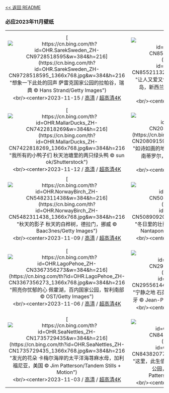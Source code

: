 [<< 返回 README](../../README.md)
### 必应2023年11月壁纸
||||
|:---:|:---:|:---:|
|[![https://cn.bing.com/th?id=OHR.SarekSweden_ZH-CN9728518595&w=384&h=216](https://cn.bing.com/th?id=OHR.SarekSweden_ZH-CN9728518595_1366x768.jpg&w=384&h=216 "想象一下此处的回声&#10;萨雷克国家公园的拉帕谷，瑞典&#10;© Hans Strand/Getty Images")](https://cn.bing.com/search?q=%e7%91%9e%e5%85%b8&form=hpcapt&mkt=zh-cn&filters=HpDate:"20231114_1600")<br/><center>2023-11-15 / [高清](https://cn.bing.com/th?id=OHR.SarekSweden_ZH-CN9728518595_1920x1200.jpg&w=1920&h=1200) / [超高清4K](https://cn.bing.com/th?id=OHR.SarekSweden_ZH-CN9728518595_UHD.jpg&w=3840&h=2160)<center/>|[![https://cn.bing.com/th?id=OHR.RussellLupines_ZH-CN8552113285&w=384&h=216](https://cn.bing.com/th?id=OHR.RussellLupines_ZH-CN8552113285_1366x768.jpg&w=384&h=216 "让人又爱又恨的花田&#10;特卡波湖沿岸的鲁冰花，南岛，新西兰&#10;© Jeffrey Lewis/Tandem Stills + Motion")](https://cn.bing.com/search?q=%e9%b2%81%e5%86%b0%e8%8a%b1&form=hpcapt&mkt=zh-cn&filters=HpDate:"20231113_1600")<br/><center>2023-11-14 / [高清](https://cn.bing.com/th?id=OHR.RussellLupines_ZH-CN8552113285_1920x1200.jpg&w=1920&h=1200) / [超高清4K](https://cn.bing.com/th?id=OHR.RussellLupines_ZH-CN8552113285_UHD.jpg&w=3840&h=2160)<center/>|[![https://cn.bing.com/th?id=OHR.OliveOrchard_ZH-CN8198989130&w=384&h=216](https://cn.bing.com/th?id=OHR.OliveOrchard_ZH-CN8198989130_1366x768.jpg&w=384&h=216 "从树上到餐桌之上&#10;特拉蒙塔纳山中的老橄榄园，马略卡岛，西班牙&#10;© cinoby/Getty Images")](https://cn.bing.com/search?q=%e8%a5%bf%e7%8f%ad%e7%89%99%e9%a9%ac%e7%95%a5%e5%8d%a1%e5%b2%9b&form=hpcapt&mkt=zh-cn&filters=HpDate:"20231112_1600")<br/><center>2023-11-13 / [高清](https://cn.bing.com/th?id=OHR.OliveOrchard_ZH-CN8198989130_1920x1200.jpg&w=1920&h=1200) / [超高清4K](https://cn.bing.com/th?id=OHR.OliveOrchard_ZH-CN8198989130_UHD.jpg&w=3840&h=2160)<center/>|
|[![https://cn.bing.com/th?id=OHR.MallarDucks_ZH-CN7422818269&w=384&h=216](https://cn.bing.com/th?id=OHR.MallarDucks_ZH-CN7422818269_1366x768.jpg&w=384&h=216 "我所有的小鸭子们&#10;秋天池塘里的两只绿头鸭&#10;© sun ok/Shutterstock")](https://cn.bing.com/search?q=%e7%bb%bf%e5%a4%b4%e9%b8%ad&form=hpcapt&mkt=zh-cn&filters=HpDate:"20231111_1600")<br/><center>2023-11-12 / [高清](https://cn.bing.com/th?id=OHR.MallarDucks_ZH-CN7422818269_1920x1200.jpg&w=1920&h=1200) / [超高清4K](https://cn.bing.com/th?id=OHR.MallarDucks_ZH-CN7422818269_UHD.jpg&w=3840&h=2160)<center/>|[![https://cn.bing.com/th?id=OHR.ValDiFunes_ZH-CN2080915930&w=384&h=216](https://cn.bing.com/th?id=OHR.ValDiFunes_ZH-CN2080915930_1366x768.jpg&w=384&h=216 "如诗如画的地方&#10;富内斯山谷，背景是多洛米蒂山，南蒂罗尔，意大利&#10;© Achim Thomae/Getty Images")](https://cn.bing.com/search?q=%e5%8d%97%e8%92%82%e7%bd%97%e5%b0%94&form=hpcapt&mkt=zh-cn&filters=HpDate:"20231110_1600")<br/><center>2023-11-11 / [高清](https://cn.bing.com/th?id=OHR.ValDiFunes_ZH-CN2080915930_1920x1200.jpg&w=1920&h=1200) / [超高清4K](https://cn.bing.com/th?id=OHR.ValDiFunes_ZH-CN2080915930_UHD.jpg&w=3840&h=2160)<center/>|[![https://cn.bing.com/th?id=OHR.BadlandsSunrise_ZH-CN5906162228&w=384&h=216](https://cn.bing.com/th?id=OHR.BadlandsSunrise_ZH-CN5906162228_1366x768.jpg&w=384&h=216 "还不错的荒地&#10;恶地国家公园，南达科他州，美国&#10;© Grant Ordelheide/Tandem Stills + Motion")](https://cn.bing.com/search?q=%e6%81%b6%e5%9c%b0%e5%9b%bd%e5%ae%b6%e5%85%ac%e5%9b%ad&form=hpcapt&mkt=zh-cn&filters=HpDate:"20231109_1600")<br/><center>2023-11-10 / [高清](https://cn.bing.com/th?id=OHR.BadlandsSunrise_ZH-CN5906162228_1920x1200.jpg&w=1920&h=1200) / [超高清4K](https://cn.bing.com/th?id=OHR.BadlandsSunrise_ZH-CN5906162228_UHD.jpg&w=3840&h=2160)<center/>|
|[![https://cn.bing.com/th?id=OHR.NorwayBirch_ZH-CN5482311438&w=384&h=216](https://cn.bing.com/th?id=OHR.NorwayBirch_ZH-CN5482311438_1366x768.jpg&w=384&h=216 "秋天的影子&#10;秋天的白桦树，德拉门，挪威&#10;© Baac3nes/Getty Images")](https://cn.bing.com/search?q=%e7%99%bd%e6%a1%a6%e6%a0%91&form=hpcapt&mkt=zh-cn&filters=HpDate:"20231108_1600")<br/><center>2023-11-09 / [高清](https://cn.bing.com/th?id=OHR.NorwayBirch_ZH-CN5482311438_1920x1200.jpg&w=1920&h=1200) / [超高清4K](https://cn.bing.com/th?id=OHR.NorwayBirch_ZH-CN5482311438_UHD.jpg&w=3840&h=2160)<center/>|[![https://cn.bing.com/th?id=OHR.LiDong2023_ZH-CN5089092069&w=384&h=216](https://cn.bing.com/th?id=OHR.LiDong2023_ZH-CN5089092069_1366x768.jpg&w=384&h=216 "冬日里的壮丽美景&#10;黄山的日落，安徽省，中国&#10;© Nantapon Pattamakijsakul/Getty Images")](https://cn.bing.com/search?q=%e4%b8%ad%e5%9b%bd%e9%bb%84%e5%b1%b1&form=hpcapt&mkt=zh-cn&filters=HpDate:"20231107_1600")<br/><center>2023-11-08 / [高清](https://cn.bing.com/th?id=OHR.LiDong2023_ZH-CN5089092069_1920x1200.jpg&w=1920&h=1200) / [超高清4K](https://cn.bing.com/th?id=OHR.LiDong2023_ZH-CN5089092069_UHD.jpg&w=3840&h=2160)<center/>|[![https://cn.bing.com/th?id=OHR.KirkilaiTower_ZH-CN4058404632&w=384&h=216](https://cn.bing.com/th?id=OHR.KirkilaiTower_ZH-CN4058404632_1366x768.jpg&w=384&h=216 "瞭望塔上，一睹奇景！&#10;Kirkilai湖泊和瞭望塔，比尔扎伊地区公园，立陶宛&#10;© MNStudio/Shutterstock")](https://cn.bing.com/search?q=%e7%ab%8b%e9%99%b6%e5%ae%9b&form=hpcapt&mkt=zh-cn&filters=HpDate:"20231106_1600")<br/><center>2023-11-07 / [高清](https://cn.bing.com/th?id=OHR.KirkilaiTower_ZH-CN4058404632_1920x1200.jpg&w=1920&h=1200) / [超高清4K](https://cn.bing.com/th?id=OHR.KirkilaiTower_ZH-CN4058404632_UHD.jpg&w=3840&h=2160)<center/>|
|[![https://cn.bing.com/th?id=OHR.LagoPehoe_ZH-CN3367356273&w=384&h=216](https://cn.bing.com/th?id=OHR.LagoPehoe_ZH-CN3367356273_1366x768.jpg&w=384&h=216 "照亮你忧郁的心&#10;佩霍湖，百内国家公园，智利南部&#10;© OST/Getty Images")](https://cn.bing.com/search?q=%e7%99%be%e5%86%85%e5%9b%bd%e5%ae%b6%e5%85%ac%e5%9b%ad&form=hpcapt&mkt=zh-cn&filters=HpDate:"20231105_1600")<br/><center>2023-11-06 / [高清](https://cn.bing.com/th?id=OHR.LagoPehoe_ZH-CN3367356273_1920x1200.jpg&w=1920&h=1200) / [超高清4K](https://cn.bing.com/th?id=OHR.LagoPehoe_ZH-CN3367356273_UHD.jpg&w=3840&h=2160)<center/>|[![https://cn.bing.com/th?id=OHR.SilencioSpain_ZH-CN2955614478&w=384&h=216](https://cn.bing.com/th?id=OHR.SilencioSpain_ZH-CN2955614478_1366x768.jpg&w=384&h=216 "宁静之地&#10;石英岩地层，普拉亚德尔锡伦西奥，西班牙&#10;© Jean-Philippe Delobelle/Minden Pictures")](https://cn.bing.com/search?q=%e8%a5%bf%e7%8f%ad%e7%89%99%e9%98%bf%e6%96%af%e5%9b%be%e9%87%8c%e4%ba%9a%e6%96%af&form=hpcapt&mkt=zh-cn&filters=HpDate:"20231104_1600")<br/><center>2023-11-05 / [高清](https://cn.bing.com/th?id=OHR.SilencioSpain_ZH-CN2955614478_1920x1200.jpg&w=1920&h=1200) / [超高清4K](https://cn.bing.com/th?id=OHR.SilencioSpain_ZH-CN2955614478_UHD.jpg&w=3840&h=2160)<center/>|[![https://cn.bing.com/th?id=OHR.BisonSnow_ZH-CN2483472629&w=384&h=216](https://cn.bing.com/th?id=OHR.BisonSnow_ZH-CN2483472629_1366x768.jpg&w=384&h=216 "为寒冷而生！&#10;美洲野牛，黄石国家公园，怀俄明州，美国&#10;© Gary Gray/Getty Images")](https://cn.bing.com/search?q=%e7%be%8e%e6%b4%b2%e9%87%8e%e7%89%9b&form=hpcapt&mkt=zh-cn&filters=HpDate:"20231103_1600")<br/><center>2023-11-04 / [高清](https://cn.bing.com/th?id=OHR.BisonSnow_ZH-CN2483472629_1920x1200.jpg&w=1920&h=1200) / [超高清4K](https://cn.bing.com/th?id=OHR.BisonSnow_ZH-CN2483472629_UHD.jpg&w=3840&h=2160)<center/>|
|[![https://cn.bing.com/th?id=OHR.SeaNettles_ZH-CN1735729435&w=384&h=216](https://cn.bing.com/th?id=OHR.SeaNettles_ZH-CN1735729435_1366x768.jpg&w=384&h=216 "发光的花朵&#10;卡梅尔海岸的太平洋海荨麻水母，加利福尼亚，美国&#10;© Jim Patterson/Tandem Stills + Motion")](https://cn.bing.com/search?q=%e6%b5%b7%e8%8d%a8%e9%ba%bb%e6%b0%b4%e6%af%8d&form=hpcapt&mkt=zh-cn&filters=HpDate:"20231102_1600")<br/><center>2023-11-03 / [高清](https://cn.bing.com/th?id=OHR.SeaNettles_ZH-CN1735729435_1920x1200.jpg&w=1920&h=1200) / [超高清4K](https://cn.bing.com/th?id=OHR.SeaNettles_ZH-CN1735729435_UHD.jpg&w=3840&h=2160)<center/>|[![https://cn.bing.com/th?id=OHR.DeathValleySalt_ZH-CN8438207719&w=384&h=216](https://cn.bing.com/th?id=OHR.DeathValleySalt_ZH-CN8438207719_1366x768.jpg&w=384&h=216 "这里，此生值得一去&#10;恶水盆地的盐滩，死亡谷国家公园，加利福尼亚州，美国&#10;© Jim Patterson/Tandem Stills + Motion")](https://cn.bing.com/search?q=%e6%ad%bb%e4%ba%a1%e8%b0%b7%e5%9b%bd%e5%ae%b6%e5%85%ac%e5%9b%ad&form=hpcapt&mkt=zh-cn&filters=HpDate:"20231101_1600")<br/><center>2023-11-02 / [高清](https://cn.bing.com/th?id=OHR.DeathValleySalt_ZH-CN8438207719_1920x1200.jpg&w=1920&h=1200) / [超高清4K](https://cn.bing.com/th?id=OHR.DeathValleySalt_ZH-CN8438207719_UHD.jpg&w=3840&h=2160)<center/>|[![https://cn.bing.com/th?id=OHR.HautBarr_ZH-CN8274813404&w=384&h=216](https://cn.bing.com/th?id=OHR.HautBarr_ZH-CN8274813404_1366x768.jpg&w=384&h=216 "你知道“阿尔萨斯之眼”吗？&#10;上巴尔城堡，阿尔萨斯，法国&#10;© Andrea Pistolesi/Getty Images")](https://cn.bing.com/search?q=%e9%98%bf%e5%b0%94%e8%90%a8%e6%96%af%e5%a4%a7%e5%8c%ba&form=hpcapt&mkt=zh-cn&filters=HpDate:"20231031_1600")<br/><center>2023-11-01 / [高清](https://cn.bing.com/th?id=OHR.HautBarr_ZH-CN8274813404_1920x1200.jpg&w=1920&h=1200) / [超高清4K](https://cn.bing.com/th?id=OHR.HautBarr_ZH-CN8274813404_UHD.jpg&w=3840&h=2160)<center/>|
